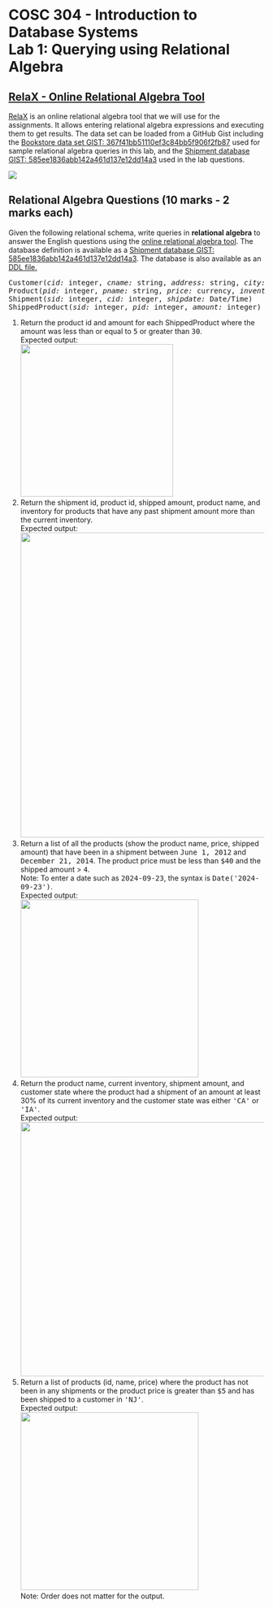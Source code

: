 # COSC 304 - Introduction to Database Systems<br>Lab 1: Querying using Relational Algebra

## [RelaX - Online Relational Algebra Tool](https://dbis-uibk.github.io/relax/)

[RelaX](https://dbis-uibk.github.io/relax/) is an online relational algebra tool that we will use for the assignments. It allows entering relational algebra expressions and executing them to get results. The data set can be loaded from a GitHub Gist including the [Bookstore data set GIST: 367f41bb51110ef3c84bb5f906f2fb87](https://gist.github.com/rlawrenc/367f41bb51110ef3c84bb5f906f2fb87) used for sample relational algebra queries in this lab, and the [Shipment database GIST: 585ee1836abb142a461d137e12dd14a3](https://gist.github.com/rlawrenc/585ee1836abb142a461d137e12dd14a3) used in the lab questions.
 
![](img/lab1_loadGist.png)

## Relational Algebra Questions (10 marks - 2 marks each)

Given the following relational schema, write queries in **relational algebra** to answer the English questions using the <a href="http://dbis-uibk.github.io/relax/">online relational algebra tool</a>. The database definition is available as a [Shipment database GIST: 585ee1836abb142a461d137e12dd14a3](https://gist.github.com/rlawrenc/585ee1836abb142a461d137e12dd14a3). The database is also available as an <a href="Shipment.sql">DDL file.</a></p>

<pre>
Customer(<i>cid:</i> integer, <i>cname:</i> string, <i>address:</i> string, <i>city:</i> string, <i>state:</i> string)
Product(<i>pid:</i> integer, <i>pname:</i> string, <i>price:</i> currency, <i>inventory:</i> integer)
Shipment(<i>sid:</i> integer, <i>cid:</i> integer, <i>shipdate:</i> Date/Time)
ShippedProduct(<i>sid:</i> integer, <i>pid:</i> integer, <i>amount:</i> integer)
</pre>

<ol>
<li> Return the product id and amount for each ShippedProduct where the amount was less than or equal to <tt>5</tt> or greater than <tt>30</tt>.<br>Expected output:<br><img src="img/ra_q1.png" width="300"></li>

<li> Return the shipment id, product id, shipped amount, product name, and inventory for products that have any past shipment amount more than the current inventory. <br>Expected output:<br><img src="img/ra_q2.png" width="600"></li>

<li> Return a list of all the products (show the product name, price, shipped amount) that have been in a shipment between <tt>June 1, 2012</tt> and <tt>December 21, 2014</tt>. The product price must be less than <tt>$40</tt> and the shipped amount > <tt>4</tt>. 
 <br>Note: To enter a date such as <tt>2024-09-23</tt>, the syntax is <tt>Date('2024-09-23')</tt>.
 <br>Expected output:<br><img src="img/ra_q3.png" width="350"></li>

<li> Return the product name, current inventory, shipment amount, and customer state where the product had a shipment of an amount at least 30% of its current inventory and the customer state was either <tt>'CA'</tt> or <tt>'IA'</tt>.<br>Expected output:<br><img src="img/ra_q4.png" width="500"></li>

<li> Return a list of products (id, name, price) where the product has not been in any shipments or the product price is greater than <tt>$5</tt> and has been shipped to a customer in <tt>'NJ'</tt>.<br>Expected output:<br><img src="img/ra_q5.png" width="350"><br>Note: Order does not matter for the output.</li>
</ol>
